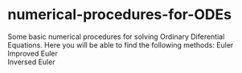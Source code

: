 # numerical-procedures-for-ODEs
Some basic numerical procedures for solving Ordinary Diferential Equations.
Here you will be able to find the following methods:
Euler  
Improved Euler  
Inversed Euler  

